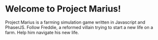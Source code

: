 # Welcome to Project Marius!

Project Marius is a farming simulation game written in Javascript and PhaserJS. Follow Freddie, a reformed villain trying to start a new life on a farm. Help him navigate his new life.